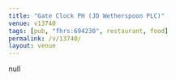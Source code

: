 ```yaml
---
title: "Gate Clock PH (JD Wetherspoon PLC)"
venue: v13740
tags: [pub, "fhrs:694230", restaurant, food]
permalink: /v/13740/
layout: venue
---
```

null